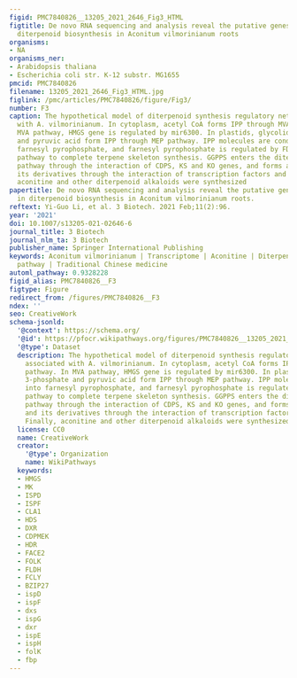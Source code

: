 ```yaml
---
figid: PMC7840826__13205_2021_2646_Fig3_HTML
figtitle: De novo RNA sequencing and analysis reveal the putative genes involved in
  diterpenoid biosynthesis in Aconitum vilmorinianum roots
organisms:
- NA
organisms_ner:
- Arabidopsis thaliana
- Escherichia coli str. K-12 substr. MG1655
pmcid: PMC7840826
filename: 13205_2021_2646_Fig3_HTML.jpg
figlink: /pmc/articles/PMC7840826/figure/Fig3/
number: F3
caption: The hypothetical model of diterpenoid synthesis regulatory network associated
  with A. vilmorinianum. In cytoplasm, acetyl CoA forms IPP through MVA pathway. In
  MVA pathway, HMGS gene is regulated by mir6300. In plastids, glycolide 3-phosphate
  and pyruvic acid form IPP through MEP pathway. IPP molecules are condensed into
  farnesyl pyrophosphate, and farnesyl pyrophosphate is regulated by FDP regulatory
  pathway to complete terpene skeleton synthesis. GGPPS enters the diterpene metabolic
  pathway through the interaction of CDPS, KS and KO genes, and forms aconitine and
  its derivatives through the interaction of transcription factors and CYP450. Finally,
  aconitine and other diterpenoid alkaloids were synthesized
papertitle: De novo RNA sequencing and analysis reveal the putative genes involved
  in diterpenoid biosynthesis in Aconitum vilmorinianum roots.
reftext: Yi-Guo Li, et al. 3 Biotech. 2021 Feb;11(2):96.
year: '2021'
doi: 10.1007/s13205-021-02646-6
journal_title: 3 Biotech
journal_nlm_ta: 3 Biotech
publisher_name: Springer International Publishing
keywords: Aconitum vilmorinianum | Transcriptome | Aconitine | Diterpene | Biosynthesis
  pathway | Traditional Chinese medicine
automl_pathway: 0.9328228
figid_alias: PMC7840826__F3
figtype: Figure
redirect_from: /figures/PMC7840826__F3
ndex: ''
seo: CreativeWork
schema-jsonld:
  '@context': https://schema.org/
  '@id': https://pfocr.wikipathways.org/figures/PMC7840826__13205_2021_2646_Fig3_HTML.html
  '@type': Dataset
  description: The hypothetical model of diterpenoid synthesis regulatory network
    associated with A. vilmorinianum. In cytoplasm, acetyl CoA forms IPP through MVA
    pathway. In MVA pathway, HMGS gene is regulated by mir6300. In plastids, glycolide
    3-phosphate and pyruvic acid form IPP through MEP pathway. IPP molecules are condensed
    into farnesyl pyrophosphate, and farnesyl pyrophosphate is regulated by FDP regulatory
    pathway to complete terpene skeleton synthesis. GGPPS enters the diterpene metabolic
    pathway through the interaction of CDPS, KS and KO genes, and forms aconitine
    and its derivatives through the interaction of transcription factors and CYP450.
    Finally, aconitine and other diterpenoid alkaloids were synthesized
  license: CC0
  name: CreativeWork
  creator:
    '@type': Organization
    name: WikiPathways
  keywords:
  - HMGS
  - MK
  - ISPD
  - ISPF
  - CLA1
  - HDS
  - DXR
  - CDPMEK
  - HDR
  - FACE2
  - FOLK
  - FLDH
  - FCLY
  - BZIP27
  - ispD
  - ispF
  - dxs
  - ispG
  - dxr
  - ispE
  - ispH
  - folK
  - fbp
---
```

